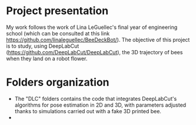# Project presentation

My work follows the work of Lina LeGuellec's final year of engineering school (which can be consulted at this link https://github.com/linaleguellec/BeeDeckBot/). The objective of this project is to study, using DeepLabCut (https://github.com/DeepLabCut/DeepLabCut), the 3D trajectory of bees when they land on a robot flower.

# Folders organization
- The "DLC" folders contains the code that integrates DeepLabCut's algorithms for pose estimation in 2D and 3D, with parameters adjusted thanks to simulations carried out with a fake 3D printed bee.
- 
